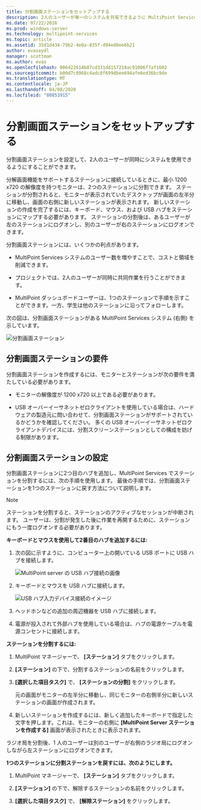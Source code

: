 ```yaml
---
title: 分割画面ステーションをセットアップする
description: 2人のユーザーが単一のシステムを共有できるように MultiPoint Services を設定する方法について説明します。
ms.date: 07/22/2016
ms.prod: windows-server
ms.technology: multipoint-services
ms.topic: article
ms.assetid: 35d1d434-79b2-4e0a-835f-d94ed8ee6b21
author: evaseydl
manager: scottman
ms.author: evas
ms.openlocfilehash: 006422614b87cd331dd157218ac910b6f7af1602
ms.sourcegitcommit: b00d7c8968c4adc8f699dbee694afe6ed36bc9de
ms.translationtype: MT
ms.contentlocale: ja-JP
ms.lasthandoff: 04/08/2020
ms.locfileid: "80853915"
---
```

# <a name="set-up-a-split-screen-station"></a>分割画面ステーションをセットアップする
分割画面ステーションを設定して、2人のユーザーが同時にシステムを使用できるようにすることができます。

分解画面機能をサポートするステーションに接続しているときに、最小 1200 x720 の解像度を持つモニターは、2つのステーションに分割できます。 ステーションが分割されると、モニターが表示されていたデスクトップが画面の左半分に移動し、画面の右側に新しいステーションが表示されます。 新しいステーションの作成を完了するには、キーボード、マウス、および USB ハブをステーションにマップする必要があります。 ステーションの分割後は、あるユーザーが左のステーションにログオンし、別のユーザーが右のステーションにログオンできます。  
  
分割画面ステーションには、いくつかの利点があります。  
  
-   MultiPoint Services システムのユーザー数を増やすことで、コストと領域を削減できます。  
  
-   プロジェクトでは、2人のユーザーが同時に共同作業を行うことができます。  
  
-   MultiPoint ダッシュボードユーザーは、1つのステーションで手順を示すことができます。一方、学生は他のステーションに沿ってフォローします。  
  
次の図は、分割画面ステーションがある MultiPoint Services システム (右側) を示しています。  
  
![分割画面ステーション](./media/WMS_diagram3.gif)  
   
## <a name="requirements-for-a-split-screen-station"></a>分割画面ステーションの要件  
分割画面ステーションを作成するには、モニターとステーションが次の要件を満たしている必要があります。  
  
-   モニターの解像度が 1200 x720 以上である必要があります。  
  
-   USB オーバーイーサネットゼロクライアントを使用している場合は、ハードウェアの製造元に問い合わせて、分割画面ステーションがサポートされているかどうかを確認してください。 多くの USB オーバーイーサネットゼロクライアントデバイスには、分割スクリーンステーションとしての構成を妨げる制限があります。  
  
## <a name="setting-up-a-split-screen-station"></a>分割画面ステーションの設定  
分割画面ステーションに2つ目のハブを追加し、MultiPoint Services でステーションを分割するには、次の手順を使用します。 最後の手順では、分割画面ステーションを1つのステーションに戻す方法について説明します。  
  
> [!NOTE]  
> ステーションを分割すると、ステーションのアクティブなセッションが中断されます。 ユーザーは、分割が発生した後に作業を再開するために、ステーションにもう一度ログオンする必要があります。  
  
**キーボードとマウスを使用して2番目のハブを追加するには:**  
  
1.  次の図に示すように、コンピューター上の開いている USB ポートに USB ハブを接続します。  
  
    ![MultiPoint server の USB ハブ接続の画像](./media/WMSUSBHubConnection.gif)  
  
2.  キーボードとマウスを USB ハブに接続します。  
  
    ![USB ハブ入力デバイス接続のイメージ](./media/WMSUSBDeviceConnection.gif)  
  
3.  ヘッドホンなどの追加の周辺機器を USB ハブに接続します。  
  
4.  電源が投入されて外部ハブを使用している場合は、ハブの電源ケーブルを電源コンセントに接続します。  
  
**ステーションを分割するには:**  
  
1.  MultiPoint マネージャーで、 **[ステーション]** タブをクリックします。  
  
2.  **[ステーション]** の下で、分割するステーションの名前をクリックします。  
  
3.  **[選択した項目タスク]** で、 **[ステーションの分割]** をクリックします。  
  
    元の画面がモニターの左半分に移動し、同じモニターの右側半分に新しいステーションの画面が作成されます。  
  
4.  新しいステーションを作成するには、新しく追加したキーボードで指定した文字を押します。これは、モニターの右側に **[MultiPoint Server ステーションを作成する]** 画面が表示されたときに表示されます。  
  
ラジオ局を分割後、1 人のユーザーは別のユーザーが右側のラジオ局にログオンしながら左ステーションにログオンできます。  
  
**1つのステーションに分割ステーションを戻すには、次のようにします。**  
  
1.  MultiPoint マネージャーで、 **[ステーション]** タブをクリックします。  
  
2.  **[ステーション]** の下で、解除するステーションの名前をクリックします。  
  
3.  **[選択した項目タスク]** で、 **[解除ステーション]** をクリックします。
